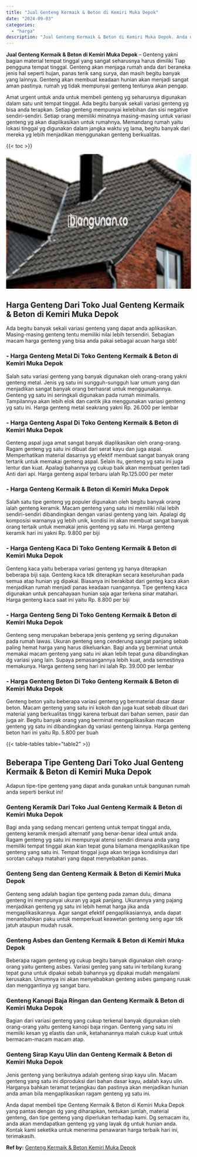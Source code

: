 ```yaml
---
title: "Jual Genteng Kermaik & Beton di Kemiri Muka Depok"
date: "2024-09-03"
categories: 
  - "harga"
description: "Jual Genteng Kermaik & Beton di Kemiri Muka Depok. Anda dapat membeli tipe Genteng Kermaik & Beton di Kemiri Muka Depok yang pantas dengan dg yang diharapkan..."
---
```


**Jual Genteng Kermaik & Beton di Kemiri Muka Depok** – Genteng yakni bagian material tempat tinggal yang sangat seharusnya harus dimiliki Tiap pengguna tempat tinggal. Genteng akan menjaga rumah anda dari beraneka jenis hal seperti hujan, panas terik sang surya, dan masih begitu banyak yang lainnya. Genteng akan membuat keadaan hunian akan menjadi sangat aman pastinya. rumah yg tidak mempunyai genteng tentunya akan pengap.

Amat urgent untuk anda untuk membeli genteng yg seharusnya digunakan dalam satu unit tempat tinggal. Ada begitu banyak sekali variasi genteng yg bisa anda terapkan. Setiap genteng mempunyai kelebihan dan sisi negative sendiri-sendiri. Setiap orang memiliki minatnya masing-masing untuk variasi genteng yg akan diaplikasikan untuk rumahnya. Memandang rumah yaitu lokasi tinggal yg digunakan dalam jangka waktu yg lama, begitu banyak dari mereka yg lebih menjadikan menggunakan genteng berkualitas.

{{< toc >}}

![Jual Genteng Kermaik & Beton di Kemiri Muka Depok](/images/genteng-minimalis-murah08.png)

## Harga Genteng Dari Toko Jual Genteng Kermaik & Beton di Kemiri Muka Depok

Ada begitu banyak sekali variasi genteng yang dapat anda aplikasikan. Masing-masing genteng tentu memiliki nilai lebih tersendiri. Sebagian macam harga genteng yang bisa anda pakai sebagai acuan harga sbb!

### \- Harga Genteng Metal Di Toko Genteng Kermaik & Beton di Kemiri Muka Depok

Salah satu variasi genteng yang banyak digunakan oleh orang-orang yakni genteng metal. Jenis yg satu ini sungguh-sungguh luar umum yang dan menjadikan sangat banyak orang berhasrat untuk menggunakannya. Genteng yg satu ini seringkali digunakan pada rumah minimalis. Tampilannya akan lebih elok dan cantik jika menggunakan variasi genteng yg satu ini. Harga genteng metal seakrang yakni Rp. 26.000 per lembar

### \- Harga Genteng Aspal Di Toko Genteng Kermaik & Beton di Kemiri Muka Depok

Genteng aspal juga amat sangat banyak diaplikasikan oleh orang-orang. Ragam genteng yg satu ini dibuat dari serat kayu dan juga aspal. Memperhatikan material dasarnya yg efektif membuat sangat banyak orang tertarik untuk memakai genteng aspal. Selain itu, genteng yg satu ini juga lentur dan kuat. Apalagi bahannya yg cukup baik akan membuat genten tadi Anti dari api. Harga genteng aspal terbaru ialah Rp.125.000 per meter

### \- Harga Genteng Kermaik & Beton di Kemiri Muka Depok

Salah satu tipe genteng yg populer digunakan oleh begitu banyak orang ialah genteng keramik. Macam genteng yang satu ini memiliki nilai lebih sendiri-sendiri dibandingkan dengan variasi genteng yang lain. Apalagi dg komposisi warnanya yg lebih unik, kondisi ini akan membuat sangat banyak orang tertaik untuk memakai jenis genteng yg satu ini. Harga genteng keramik hari ini yakni Rp. 9.800 per biji

### \- Harga Genteng Kaca Di Toko Genteng Kermaik & Beton di Kemiri Muka Depok

Genteng kaca yaitu beberapa variasi genteng yg hanya diterapkan beberapa biji saja. Genteng kaca tdk diterapkan secara keseluruhan pada semua atap hunian yg dipakai. Biasanya ini berakibat dari genteg kaca akan menjadikan rumah menjadi panas keadaan ruangannya. Tipe genteng kaca digunakan untuk pencahayaan hunian saja agar terkena sinar matahari. Harga genteng kaca saat ini yaitu Rp. 8.800 per biji

### \- Harga Genteng Seng Di Toko Genteng Kermaik & Beton di Kemiri Muka Depok

Genteng seng merupakan beberapa jenis genteng yg sering digunakan pada rumah lawas. Ukuran genteng seng cenderung sangat panjang sebab paling hemat harga yang harus dikeluarkan. Bagi anda yg berminat untuk memakai macam genteng yang satu ini akan lebih tepat guna dibandingkan dg variasi yang lain. Supaya pemasangannya lebih kuat, anda semestinya memakunya. Harga genteng seng hari ini ialah Rp. 39.000 per lembar

### \- Harga Genteng Beton Di Toko Genteng Kermaik & Beton di Kemiri Muka Depok

Genteng beton yaitu beberapa variasi genteng yg bermaterial dasar dasar beton. Macam genteng yang satu ini kokoh dan juga kuat sebab dibuat dari material yang berkualitas tinggi karena terbuat dari bahan semen, pasir dan juga air. Begitu banyak orang yang berminat mengaplikasikan macam genteng yg satu ini dibandingkan dg variasi genteng lainnya. Harga genteng beton hari ini yaitu Rp. 5.800 per buah

{{< table-tables table="table2" >}}

## Beberapa Tipe Genteng Dari Toko Jual Genteng Kermaik & Beton di Kemiri Muka Depok

Adapun tipe-tipe genteng yang dapat anda gunakan untuk bangunan rumah anda seperti berikut ini!

### Genteng Keramik Dari Toko Jual Genteng Kermaik & Beton di Kemiri Muka Depok

Bagi anda yang sedang mencari genteng untuk tempat tinggal anda, genteng keramik menjadi alternatif yang benar-benar ideal untuk anda. Ragam genteng yg satu ini mempunyai atensi sendiri dimana anda yang memiliki tempat tinggal akan kian tepat guna bilamana mengaplikasikan tipe genteng yang satu ini. Tempat tinggal juga akan terjaga kondisinya dari sorotan cahaya matahari yang dapat menyebabkan panas.

### Genteng Seng dan Genteng Kermaik & Beton di Kemiri Muka Depok

Genteng seng adalah bagian tipe genteng pada zaman dulu, dimana genteng ini mempunyai ukuran yg agak panjang. Ukurannya yang pajang menjadikan genteng yg satu ini lebih hemat harga jika anda mengaplikasikannya. Agar sangat efektif pengaplikasiannya, anda dapat menambahkan paku untuk memperkuat keawetan genteng seng agar tdk jatuh ataupun mudah rusak.

### Genteng Asbes dan Genteng Kermaik & Beton di Kemiri Muka Depok

Beberapa ragam genteng yg cukup begitu banyak digunakan oleh orang-orang yaitu genteng asbes. Variasi genteg yang satu ini terbilang kurang tepat guna untuk dipakai sebab bahannya yg dipakai mudah mengalami kerusakan. Umumnya ini akan menyebabkan genteng asbes gampang rusak dan menggantinya yg sangat baru.

### Genteng Kanopi Baja Ringan dan Genteng Kermaik & Beton di Kemiri Muka Depok

Bagian dari variasi genteng yang cukup terkenal banyak digunakan oleh orang-orang yaitu genteng kanopi baja ringan. Genteng yang satu ini memiiki kesan yg elastis dan unik, ketahanannya malah cukup kuat untuk bermacam-macam macam atap.

### Genteng Sirap Kayu Ulin dan Genteng Kermaik & Beton di Kemiri Muka Depok

Jenis genteng yang berikutnya adalah genteng sirap kayu ulin. Macam genteng yang satu ini diproduksi dari bahan dasar kayu, adalah kayu ulin. Harganya bahkan teramat terjangkau dan pastinya akan menjadikan hunian anda aman bila mengaplikasikan ragam genteng yg satu ini.

Anda dapat membeli tipe Genteng Kermaik & Beton di Kemiri Muka Depok yang pantas dengan dg yang diharapkan, tentukan jumlah, material genteng, dan tipe genteng yang diperlukan terhadap kami. Dg semacam itu, anda akan mendapatkan genteng yg yang layak dg untuk hunian anda. Kontak kami seketika untuk menerima penawaran harga terbaik hari ini, terimakasih.

**Ref by:**  [Genteng Kermaik & Beton  Kemiri Muka Depok](https://id.wikipedia.org/wiki/Genteng)
